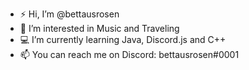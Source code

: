 - ⚡ Hi, I’m @bettausrosen
- 💫 I’m interested in Music and Traveling
- 💻 I’m currently learning Java, Discord.js and C++
- 📫 You can reach me on Discord: bettausrosen#0001

<!---
bettausrosen/bettausrosen is a ✨ special ✨ repository because its `README.md` (this file) appears on your GitHub profile.
You can click the Preview link to take a look at your changes.
--->
